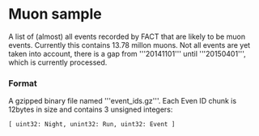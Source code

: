 # Muon sample

A list of (almost) all events recorded by FACT that are likely to be muon events. Currently this contains 13.78 millon muons. Not all events are yet taken into account, there is a gap from '''20141101''' until '''20150401''', which is currently processed.

### Format
A gzipped binary file named '''event_ids.gz'''. Each Even ID chunk is 12bytes in size and contains 3 unsigned integers:
```
[ uint32: Night, unint32: Run, uint32: Event ]
```
